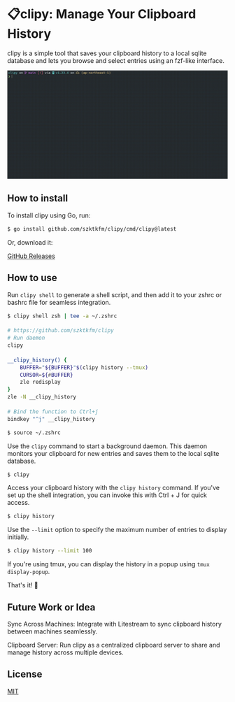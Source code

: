 # 📋clipy: Manage Your Clipboard History

clipy is a simple tool that saves your clipboard history to a local sqlite database and lets you browse and select entries using an fzf-like interface.

<img src="assets/clipy-demo.gif" width="700">

## How to install

To install clipy using Go, run:

```sh
$ go install github.com/szktkfm/clipy/cmd/clipy@latest
```

Or, download it:

[GitHub Releases](https://github.com/szktkfm/clipy/releases)

## How to use

Run `clipy shell` to generate a shell script, and then add it to your zshrc or bashrc file for seamless integration.

```sh
$ clipy shell zsh | tee -a ~/.zshrc

# https://github.com/szktkfm/clipy
# Run daemon
clipy

__clipy_history() {
    BUFFER="${BUFFER}"$(clipy history --tmux)
    CURSOR=${#BUFFER}
    zle redisplay
}
zle -N __clipy_history

# Bind the function to Ctrl+j
bindkey "^j" __clipy_history
```

```sh
$ source ~/.zshrc
```

Use the `clipy` command to start a background daemon. This daemon monitors your clipboard for new entries and saves them to the local sqlite database.

```sh
$ clipy
```

Access your clipboard history with the `clipy history` command. If you've set up the shell integration, you can invoke this with Ctrl + J for quick access.

```sh
$ clipy history 
```


Use the `--limit` option to specify the maximum number of entries to display initially.

```sh
$ clipy history --limit 100
```

If you're using tmux, you can display the history in a popup using `tmux display-popup`.

That's it! 🚀

## Future Work or Idea

Sync Across Machines: Integrate with Litestream to sync clipboard history between machines seamlessly.

Clipboard Server: Run clipy as a centralized clipboard server to share and manage history across multiple devices.

## License

[MIT](LICENSE)
